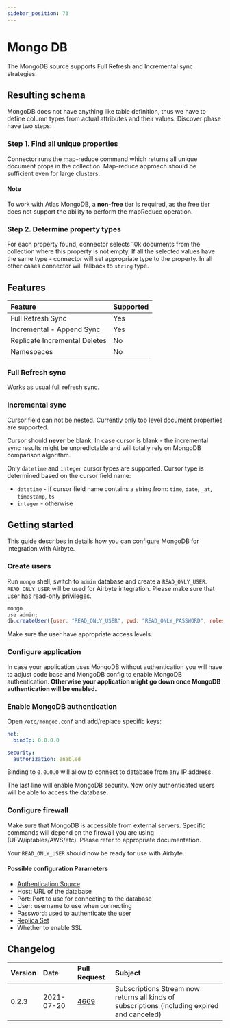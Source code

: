 ```yaml
---
sidebar_position: 73
---
```


# Mongo DB

The MongoDB source supports Full Refresh and Incremental sync strategies.

## Resulting schema

MongoDB does not have anything like table definition, thus we have to define column types from actual attributes and their values. Discover phase have two steps:

### Step 1. Find all unique properties

Connector runs the map-reduce command which returns all unique document props in the collection. Map-reduce approach should be sufficient even for large clusters.

#### Note

To work with Atlas MongoDB, a **non-free** tier is required, as the free tier does not support the ability to perform the mapReduce operation.

### Step 2. Determine property types

For each property found, connector selects 10k documents from the collection where this property is not empty. If all the selected values have the same type - connector will set appropriate type to the property. In all other cases connector will fallback to `string` type.

## Features

| Feature | Supported |
| :--- | :--- |
| Full Refresh Sync | Yes |
| Incremental - Append Sync | Yes |
| Replicate Incremental Deletes | No |
| Namespaces | No |

### Full Refresh sync

Works as usual full refresh sync.

### Incremental sync

Cursor field can not be nested. Currently only top level document properties are supported.

Cursor should **never** be blank. In case cursor is blank - the incremental sync results might be unpredictable and will totally rely on MongoDB comparison algorithm.

Only `datetime` and `integer` cursor types are supported. Cursor type is determined based on the cursor field name:

* `datetime` - if cursor field name contains a string from: `time`, `date`, `_at`, `timestamp`, `ts`
* `integer` - otherwise

## Getting started

This guide describes in details how you can configure MongoDB for integration with Airbyte.

### Create users

Run `mongo` shell, switch to `admin` database and create a `READ_ONLY_USER`. `READ_ONLY_USER` will be used for Airbyte integration. Please make sure that user has read-only privileges.

```javascript
mongo
use admin;
db.createUser({user: "READ_ONLY_USER", pwd: "READ_ONLY_PASSWORD", roles: [{role: "read", db: "TARGET_DATABASE"}]}
```

Make sure the user have appropriate access levels.

### Configure application

In case your application uses MongoDB without authentication you will have to adjust code base and MongoDB config to enable MongoDB authentication. **Otherwise your application might go down once MongoDB authentication will be enabled.**

### Enable MongoDB authentication

Open `/etc/mongod.conf` and add/replace specific keys:

```yaml
net:
  bindIp: 0.0.0.0

security:
  authorization: enabled
```

Binding to `0.0.0.0` will allow to connect to database from any IP address.

The last line will enable MongoDB security. Now only authenticated users will be able to access the database.

### Configure firewall

Make sure that MongoDB is accessible from external servers. Specific commands will depend on the firewall you are using \(UFW/iptables/AWS/etc\). Please refer to appropriate documentation.

Your `READ_ONLY_USER` should now be ready for use with Airbyte.


#### Possible configuration Parameters

* [Authentication Source](https://docs.mongodb.com/manual/reference/connection-string/#mongodb-urioption-urioption.authSource)
* Host: URL of the database
* Port: Port to use for connecting to the database
* User: username to use when connecting
* Password: used to authenticate the user
* [Replica Set](https://docs.mongodb.com/manual/reference/connection-string/#mongodb-urioption-urioption.replicaSet)
* Whether to enable SSL


## Changelog
| Version | Date       | Pull Request | Subject |
| :------ | :--------  | :-----       | :------ |
| 0.2.3   | 2021-07-20 | [4669](https://github.com/airbytehq/airbyte/pull/4669) | Subscriptions Stream now returns all kinds of subscriptions (including expired and canceled)|
